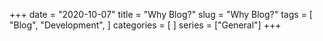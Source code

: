 +++
date = "2020-10-07"
title = "Why Blog?"
slug = "Why Blog?"
tags = [
    "Blog",
    "Development",
]
categories = [
    ]
series = ["General"]
+++
